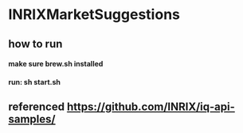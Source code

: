 # INRIXMarketSuggestions

## how to run
#### make sure brew.sh installed
#### run: sh start.sh

## referenced https://github.com/INRIX/iq-api-samples/
